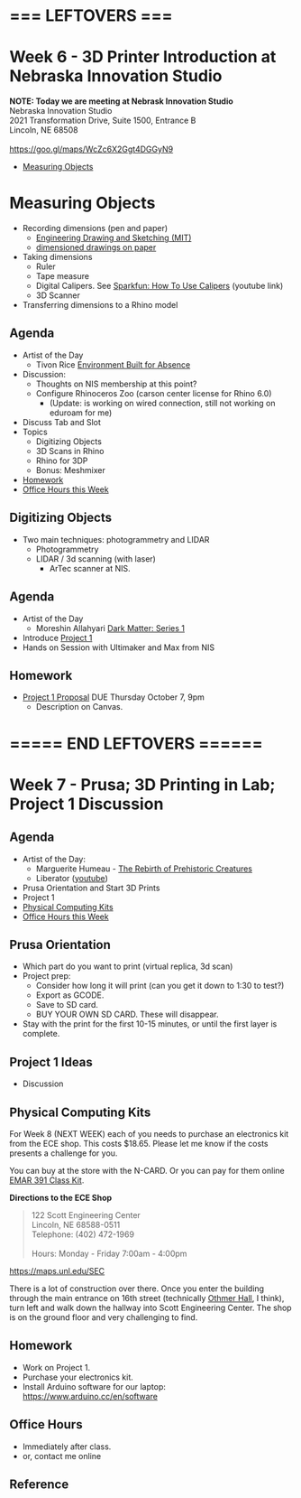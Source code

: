 # === LEFTOVERS ===

# Week 6 - 3D Printer Introduction at Nebraska Innovation Studio

__NOTE: Today we are meeting at Nebrask Innovation Studio__
<br>
Nebraska Innovation Studio<br>
2021 Transformation Drive, Suite 1500, Entrance B<br>
Lincoln, NE 68508<br>
<br>
https://goo.gl/maps/WcZc6X2Ggt4DGGyN9

- [Measuring Objects](#measuring-objects)
# Measuring Objects
- Recording dimensions (pen and paper)
  - [Engineering Drawing and Sketching (MIT)](https://ocw.mit.edu/courses/mechanical-engineering/2-007-design-and-manufacturing-i-spring-2009/related-resources/drawing_and_sketching/)
  - [dimensioned drawings on paper](http://www.pages.drexel.edu/~rcc34/Files/Teaching/MEM201%20L5-Fa0809-SpDimensions_RC.pdf)
- Taking dimensions
  - Ruler
  - Tape measure
  - Digital Calipers. See [Sparkfun: How To Use Calipers](https://www.youtube.com/watch?v=73YJA5giZfs) (youtube link)
  - 3D Scanner
- Transferring dimensions to a Rhino model



## Agenda
- Artist of the Day
  - Tivon Rice [Environment Built for Absence](http://tivonrice.com/absence.html)
- Discussion:
  - Thoughts on NIS membership at this point?
  - Configure Rhinoceros Zoo (carson center license for Rhino 6.0)
    - (Update: is working on wired connection, still not working on eduroam for me)
- Discuss Tab and Slot
- Topics
  - Digitizing Objects
  - 3D Scans in Rhino
  - Rhino for 3DP
  - Bonus: Meshmixer
- [Homework](#homework)
- [Office Hours this Week](#office-hours)

## Digitizing Objects
- Two main techniques: photogrammetry and LIDAR
  - Photogrammetry
  - LIDAR / 3d scanning (with laser)
    - ArTec scanner at NIS.


## Agenda
- Artist of the Day
  - Moreshin Allahyari [Dark Matter: Series 1](http://www.morehshin.com/dark-matter-first-series/)
- Introduce [Project 1](../projects/project1.md)
- Hands on Session with Ultimaker and Max from NIS

## Homework
- [Project 1 Proposal](https://canvas.unl.edu/courses/114938/assignments/1097230) DUE Thursday October 7, 9pm
  - Description on Canvas.
# ===== END LEFTOVERS ======

# Week 7 - Prusa; 3D Printing in Lab; Project 1 Discussion

## Agenda
- Artist of the Day:
  - Marguerite Humeau - [The Rebirth of Prehistoric Creatures](https://we-make-money-not-art.com/back_here_below_formidable/)
  - Liberator ([youtube](https://www.youtube.com/watch?v=DconsfGsXyA))
- Prusa Orientation and Start 3D Prints
- Project 1
- [Physical Computing Kits](#physical-computing-kits)
- [Office Hours this Week](#office-hours)

## Prusa Orientation
- Which part do you want to print (virtual replica, 3d scan)
- Project prep:
  - Consider how long it will print (can you get it down to 1:30 to test?)
  - Export as GCODE. 
  - Save to SD card.
  - BUY YOUR OWN SD CARD. These will disappear.
- Stay with the print for the first 10-15 minutes, or until the first layer is complete.

## Project 1 Ideas
- Discussion

## Physical Computing Kits

For Week 8 (NEXT WEEK) each of you needs to purchase an electronics kit from the ECE shop. This costs $18.65. Please let me know if the costs presents a challenge for you.

You can buy at the store with the N-CARD. Or you can pay for them online [EMAR 391 Class Kit](https://marketplace.unl.edu/ees/engineering-class-kits/emar391.html).

__Directions to the ECE Shop__
> 122 Scott Engineering Center <br>
> Lincoln, NE 68588-0511 <br>
> Telephone: (402) 472-1969 <br><br>
> Hours: Monday - Friday 7:00am - 4:00pm

https://maps.unl.edu/SEC

There is a lot of construction over there. Once you enter the building through the main entrance on 16th street (technically [Othmer Hall](https://maps.unl.edu/OTHM), I think), turn left and walk down the hallway into Scott Engineering Center. The shop is on the ground floor and very challenging to find.

## Homework
- Work on Project 1.
- Purchase your electronics kit.
- Install Arduino software for our laptop: https://www.arduino.cc/en/software

## Office Hours 
- Immediately after class. 
- or, contact me online
  
## Reference
